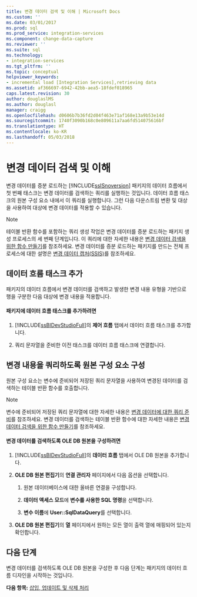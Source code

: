 ```yaml
---
title: 변경 데이터 검색 및 이해 | Microsoft Docs
ms.custom: ''
ms.date: 03/01/2017
ms.prod: sql
ms.prod_service: integration-services
ms.component: change-data-capture
ms.reviewer: ''
ms.suite: sql
ms.technology:
- integration-services
ms.tgt_pltfrm: ''
ms.topic: conceptual
helpviewer_keywords:
- incremental load [Integration Services],retrieving data
ms.assetid: af366697-6942-42bb-aea5-18fdef018965
caps.latest.revision: 30
author: douglaslMS
ms.author: douglasl
manager: craigg
ms.openlocfilehash: d0606b7b36fd2d04f463e71af168e13a9b53e14d
ms.sourcegitcommit: 1740f3090b168c0e809611a7aa6fd514075616bf
ms.translationtype: HT
ms.contentlocale: ko-KR
ms.lasthandoff: 05/03/2018
---
```

# <a name="retrieve-and-understand-the-change-data"></a>변경 데이터 검색 및 이해
  변경 데이터를 증분 로드하는 [!INCLUDE[ssISnoversion](../../includes/ssisnoversion-md.md)] 패키지의 데이터 흐름에서 첫 번째 태스크는 변경 데이터를 검색하는 쿼리를 실행하는 것입니다. 데이터 흐름 태스크의 원본 구성 요소 내에서 이 쿼리를 실행합니다. 그런 다음 다운스트림 변환 및 대상을 사용하여 대상에 변경 데이터를 적용할 수 있습니다.  
  
> [!NOTE]  
>  테이블 반환 함수를 포함하는 쿼리 생성 작업은 변경 데이터를 증분 로드하는 패키지 생성 프로세스의 세 번째 단계입니다. 이 쿼리에 대한 자세한 내용은 [변경 데이터 검색을 위한 함수 만들기](../../integration-services/change-data-capture/create-the-function-to-retrieve-the-change-data.md)를 참조하세요. 변경 데이터를 증분 로드하는 패키지를 만드는 전체 프로세스에 대한 설명은 [변경 데이터 캡처&#40;SSIS&#41;](../../integration-services/change-data-capture/change-data-capture-ssis.md)를 참조하세요.  
  
## <a name="adding-the-data-flow-task"></a>데이터 흐름 태스크 추가  
 패키지의 데이터 흐름에서 변경 데이터를 검색하고 발생한 변경 내용 유형을 기반으로 행을 구분한 다음 대상에 변경 내용을 적용합니다.  
  
#### <a name="to-add-a-data-flow-task-to-the-package"></a>패키지에 데이터 흐름 태스크를 추가하려면  
  
1.  [!INCLUDE[ssBIDevStudioFull](../../includes/ssbidevstudiofull-md.md)]의 **제어 흐름** 탭에서 데이터 흐름 태스크를 추가합니다.  
  
2.  쿼리 문자열을 준비한 이전 태스크를 데이터 흐름 태스크에 연결합니다.  
  
## <a name="configuring-the-source-component-to-query-for-changes"></a>변경 내용을 쿼리하도록 원본 구성 요소 구성  
 원본 구성 요소는 변수에 준비되어 저장된 쿼리 문자열을 사용하여 변경된 데이터를 검색하는 테이블 반환 함수를 호출합니다.  
  
> [!NOTE]  
>  변수에 준비되어 저장된 쿼리 문자열에 대한 자세한 내용은 [변경 데이터에 대한 쿼리 준비](../../integration-services/change-data-capture/prepare-to-query-for-the-change-data.md)를 참조하세요. 변경 데이터를 검색하는 테이블 반환 함수에 대한 자세한 내용은 [변경 데이터 검색을 위한 함수 만들기](../../integration-services/change-data-capture/create-the-function-to-retrieve-the-change-data.md)를 참조하세요.  
  
#### <a name="to-configure-an-ole-db-source-to-retrieve-the-change-data"></a>변경 데이터를 검색하도록 OLE DB 원본을 구성하려면  
  
1.  [!INCLUDE[ssBIDevStudioFull](../../includes/ssbidevstudiofull-md.md)]의 **데이터 흐름** 탭에서 OLE DB 원본을 추가합니다.  
  
2.  **OLE DB 원본 편집기**의 **연결 관리자** 페이지에서 다음 옵션을 선택합니다.  
  
    1.  원본 데이터베이스에 대한 올바른 연결을 구성합니다.  
  
    2.  **데이터 액세스 모드**에 **변수를 사용한 SQL 명령**을 선택합니다.  
  
    3.  **변수 이름**에 **User::SqlDataQuery**를 선택합니다.  
  
3.  **OLE DB 원본 편집기**의 **열** 페이지에서 원하는 모든 열이 출력 열에 매핑되어 있는지 확인합니다.  
  
## <a name="next-step"></a>다음 단계  
 변경 데이터를 검색하도록 OLE DB 원본을 구성한 후 다음 단계는 패키지의 데이터 흐름 디자인을 시작하는 것입니다.  
  
 **다음 항목:** [삽입, 업데이트 및 삭제 처리](../../integration-services/change-data-capture/process-inserts-updates-and-deletes.md)  
  
  
